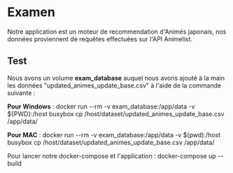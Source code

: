 # Examen 

Notre application est un moteur de recommendation d'Animés japonais, nos données proviennent de requêtes effectuées sur l'API Animelist.

## Test

Nous avons un volume **exam_database** auquel nous avons ajouté à la main les données "updated_animes_update_base.csv" à l'aide de la commande suivante : 

**Pour Windows** : 
docker run --rm -v exam_database:/app/data -v ${PWD}:/host busybox cp /host/dataset/updated_animes_update_base.csv /app/data/

**Pour MAC** :
docker run --rm -v exam_database:/app/data -v $(pwd):/host busybox cp /host/dataset/updated_animes_update_base.csv /app/data/

Pour lancer notre docker-compose et l'application : 
docker-compose up --build

